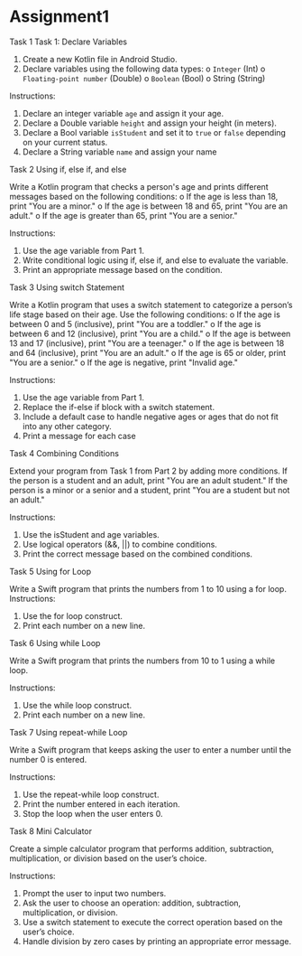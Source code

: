 # Assignment1

Task 1
Task 1: Declare Variables

1.	Create a new Kotlin file in Android Studio.
2.	Declare variables using the following data types:
o	`Integer` (Int)
o	`Floating-point number` (Double)
o	`Boolean` (Bool)
o	String (String)

Instructions:
1.	Declare an integer variable `age` and assign it your age.
2.	Declare a Double variable `height` and assign your height (in meters).
3.	Declare a Bool variable `isStudent` and set it to `true` or `false` depending on your current status.
4.	Declare a String variable `name` and assign your name

Task 2
Using if, else if, and else

Write a Kotlin program that checks a person's age and prints different messages based on the following conditions:
o	If the age is less than 18, print "You are a minor."
o	If the age is between 18 and 65, print "You are an adult."
o	If the age is greater than 65, print "You are a senior."

Instructions:
1.	Use the age variable from Part 1.
2.	Write conditional logic using if, else if, and else to evaluate the variable.
3.	Print an appropriate message based on the condition.

Task 3
Using switch Statement

Write a Kotlin program that uses a switch statement to categorize a person’s life stage based on their age. 
Use the following conditions:
o	If the age is between 0 and 5 (inclusive), print "You are a toddler."
o	If the age is between 6 and 12 (inclusive), print "You are a child."
o	If the age is between 13 and 17 (inclusive), print "You are a teenager."
o	If the age is between 18 and 64 (inclusive), print "You are an adult."
o	If the age is 65 or older, print "You are a senior."
o	If the age is negative, print "Invalid age."

Instructions:
1.	Use the age variable from Part 1.
2.	Replace the if-else if block with a switch statement.
3.	Include a default case to handle negative ages or ages that do not fit into any other category.
4.	Print a message for each case

Task 4
Combining Conditions

Extend your program from Task 1 from Part 2 by adding more conditions. 
If the person is a student and an adult, print "You are an adult student." 
If the person is a minor or a senior and a student, print "You are a student but not an adult."

Instructions:
1.	Use the isStudent and age variables.
2.	Use logical operators (&&, ||) to combine conditions.
3.	Print the correct message based on the combined conditions.

Task 5
Using for Loop

Write a Swift program that prints the numbers from 1 to 10 using a for loop.
Instructions:
1.	Use the for loop construct.
2.	Print each number on a new line.

Task 6
Using while Loop

Write a Swift program that prints the numbers from 10 to 1 using a while loop.

Instructions:
1.	Use the while loop construct.
2.	Print each number on a new line.

Task 7
Using repeat-while Loop

Write a Swift program that keeps asking the user to enter a number until the number 0 is entered.

Instructions:
1.	Use the repeat-while loop construct.
2.	Print the number entered in each iteration.
3.	Stop the loop when the user enters 0.

Task 8
Mini Calculator

Create a simple calculator program that performs addition, subtraction, multiplication, or division based on the user’s choice.

Instructions:
1.	Prompt the user to input two numbers.
2.	Ask the user to choose an operation: addition, subtraction, multiplication, or division.
3.	Use a switch statement to execute the correct operation based on the user’s choice.
4.	Handle division by zero cases by printing an appropriate error message.
